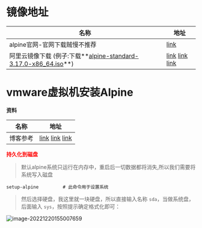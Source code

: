 # 镜像地址

| 名称                                                         | 地址                                                         |
| ------------------------------------------------------------ | ------------------------------------------------------------ |
| alpine官网-官网下载贼慢不推荐                                | [link](https://www.alpinelinux.org/downloads/)               |
| 阿里云镜像下载 (例子:下载**[alpine-standard-3.17.0-x86_64.iso](https://mirrors.aliyun.com/alpine/v3.17/releases/x86_64/alpine-standard-3.17.0-x86_64.iso)**) | [link](https://developer.aliyun.com/mirror/alpine?spm=a2c6h.13651102.0.0.3e221b11zoYtu7) [link](https://mirrors.aliyun.com/alpine/?spm=a2c6h.13651104.0.0.6be55b1fskPrPR) [link](https://mirrors.aliyun.com/alpine/latest-stable/releases/x86_64/?spm=a2c6h.25603864.0.0.1339595dVfgynL) |



# vmware虚拟机安装**Alpine**

**资料**

| 名称     | 地址                                                         |
| -------- | ------------------------------------------------------------ |
| 博客参考 | [link](https://blog.csdn.net/lxyoucan/article/details/117153780)  [link](https://blog.csdn.net/m0_70403365/article/details/124758831) [link](https://zhuanlan.zhihu.com/p/107963371) |



**<font color="red">持久化到磁盘</font>**

> 默认alpine系统只运行在内存中，重启后一切数据都将消失,所以我们需要将系统写入磁盘

```shell
setup-alpine         # 此命令用于设置系统
```

> 然后选择硬盘，我这里就一块硬盘，所以直接输入名称 `sda`，当做系统盘，后面输入 `sys`，按照提示确定格式化即可：

![image-20221220155007659](https://yaoliuyang-blog-images.oss-cn-beijing.aliyuncs.com/blogImages/image-20221220155007659.png)